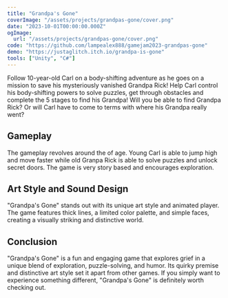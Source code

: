 ```yaml
---
title: "Grandpa's Gone"
coverImage: "/assets/projects/grandpas-gone/cover.png"
date: "2023-10-01T00:00:00.000Z"
ogImage:
  url: "/assets/projects/grandpas-gone/cover.png"
code: "https://github.com/lampealex888/gamejam2023-grandpas-gone"
demo: "https://justaglitch.itch.io/grandpa-is-gone"
tools: ["Unity", "C#"]
---
```


Follow 10-year-old Carl on a body-shifting adventure as he goes on a mission to save his mysteriously vanished Grandpa Rick! Help Carl control his body-shifting powers to solve puzzles, get through obstacles and complete the 5 stages to find his Grandpa! Will you be able to find Grandpa Rick? Or will Carl have to come to terms with where his Grandpa really went?

## Gameplay

The gameplay revolves around the of age. Young Carl is able to jump high and move faster while old Granpa Rick is able to solve puzzles and unlock secret doors. The game is very story based and encourages exploration.

## Art Style and Sound Design

"Grandpa's Gone" stands out with its unique art style and animated player. The game features thick lines, a limited color palette, and simple faces, creating a visually striking and distinctive world.

## Conclusion

"Grandpa's Gone" is a fun and engaging game that explores grief in a unique blend of exploration, puzzle-solving, and humor. Its quirky premise and distinctive art style set it apart from other games. If you simply want to experience something different, "Grandpa's Gone" is definitely worth checking out.
